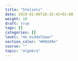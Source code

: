 ```yaml
---
title: "Stelsels"
date: 2019-01-06T18:35:41+01:00
weight: 10
draft: true
tags: []
categories: []
level: "4e middelbaar"
section_color: "#00449e"
course: ""
topic: "algebra"
---
```


